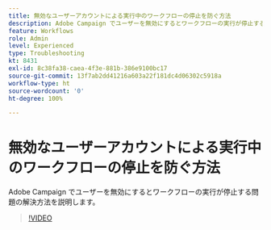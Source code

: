 ```yaml
---
title: 無効なユーザーアカウントによる実行中のワークフローの停止を防ぐ方法
description: Adobe Campaign でユーザーを無効にするとワークフローの実行が停止する問題の解決方法を説明します。
feature: Workflows
role: Admin
level: Experienced
type: Troubleshooting
kt: 8431
exl-id: 8c38fa38-caea-4f3e-881b-386e9100bc17
source-git-commit: 13f7ab2dd41216a603a22f181dc4d06302c5918a
workflow-type: ht
source-wordcount: '0'
ht-degree: 100%

---
```


# 無効なユーザーアカウントによる実行中のワークフローの停止を防ぐ方法

Adobe Campaign でユーザーを無効にするとワークフローの実行が停止する問題の解決方法を説明します。


>[!VIDEO](https://video.tv.adobe.com/v/335988?quality=12&learn=on)
